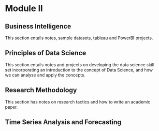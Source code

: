 # Module II
## Business Intelligence
This section entails notes, sample datasets, tableau and PowerBI projects.

## Principles of Data Science
This section entails notes and projects on developing the data science skill set incorporating an introduction to the concept of Data Science, and how we can analyse and apply the concepts.

## Research Methodology
This section has notes on research tactics and how to write an academic paper.

## Time Series Analysis and Forecasting
